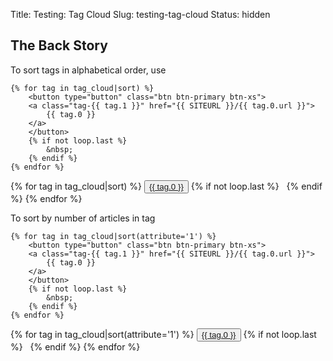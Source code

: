 Title: Testing: Tag Cloud
Slug: testing-tag-cloud
Status: hidden

## The Back Story

To sort tags in alphabetical order, use

```
{% for tag in tag_cloud|sort) %}
    <button type="button" class="btn btn-primary btn-xs">
    <a class="tag-{{ tag.1 }}" href="{{ SITEURL }}/{{ tag.0.url }}">
        {{ tag.0 }}
    </a>
    </button>
    {% if not loop.last %}
        &nbsp;
    {% endif %}
{% endfor %}
```

{% for tag in tag_cloud|sort) %}
    <button type="button" class="btn btn-primary btn-xs">
    <a class="tag-{{ tag.1 }}" href="{{ SITEURL }}/{{ tag.0.url }}">
        {{ tag.0 }}
    </a>
    </button>
    {% if not loop.last %}
        &nbsp;
    {% endif %}
{% endfor %}

To sort by number of articles in tag

```
{% for tag in tag_cloud|sort(attribute='1') %}
    <button type="button" class="btn btn-primary btn-xs">
    <a class="tag-{{ tag.1 }}" href="{{ SITEURL }}/{{ tag.0.url }}">
        {{ tag.0 }}
    </a>
    </button>
    {% if not loop.last %}
        &nbsp;
    {% endif %}
{% endfor %}
```

{% for tag in tag_cloud|sort(attribute='1') %}
    <button type="button" class="btn btn-primary btn-xs">
    <a class="tag-{{ tag.1 }}" href="{{ SITEURL }}/{{ tag.0.url }}">
        {{ tag.0 }}
    </a>
    </button>
    {% if not loop.last %}
        &nbsp;
    {% endif %}
{% endfor %}

